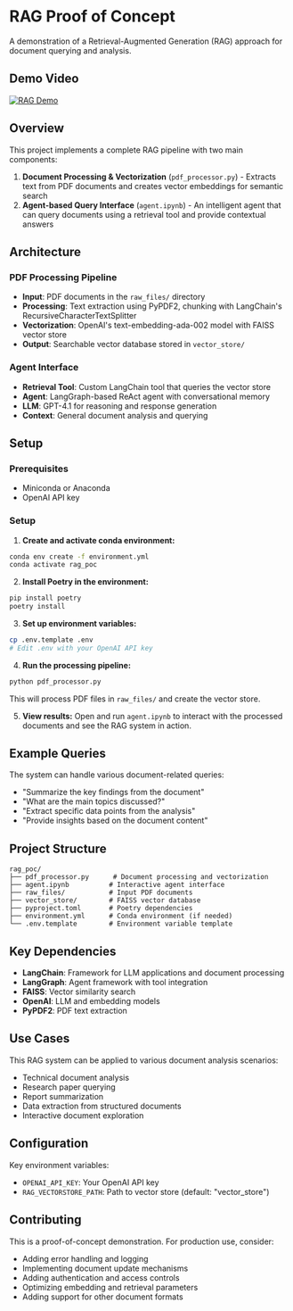 # RAG Proof of Concept

A demonstration of a Retrieval-Augmented Generation (RAG) approach for document querying and analysis.

## Demo Video

[![RAG Demo](https://img.youtube.com/vi/8Stx24uSp3U/0.jpg)](https://youtu.be/8Stx24uSp3U)

## Overview

This project implements a complete RAG pipeline with two main components:

1. **Document Processing & Vectorization** (`pdf_processor.py`) - Extracts text from PDF documents and creates vector embeddings for semantic search
2. **Agent-based Query Interface** (`agent.ipynb`) - An intelligent agent that can query documents using a retrieval tool and provide contextual answers

## Architecture

### PDF Processing Pipeline
- **Input**: PDF documents in the `raw_files/` directory
- **Processing**: Text extraction using PyPDF2, chunking with LangChain's RecursiveCharacterTextSplitter
- **Vectorization**: OpenAI's text-embedding-ada-002 model with FAISS vector store
- **Output**: Searchable vector database stored in `vector_store/`

### Agent Interface
- **Retrieval Tool**: Custom LangChain tool that queries the vector store
- **Agent**: LangGraph-based ReAct agent with conversational memory
- **LLM**: GPT-4.1 for reasoning and response generation
- **Context**: General document analysis and querying

## Setup

### Prerequisites
- Miniconda or Anaconda
- OpenAI API key

### Setup

1. **Create and activate conda environment:**
```bash
conda env create -f environment.yml
conda activate rag_poc
```

2. **Install Poetry in the environment:**
```bash
pip install poetry
poetry install
```

3. **Set up environment variables:**
```bash
cp .env.template .env
# Edit .env with your OpenAI API key
```

4. **Run the processing pipeline:**
```bash
python pdf_processor.py
```

This will process PDF files in `raw_files/` and create the vector store.

5. **View results:**
Open and run `agent.ipynb` to interact with the processed documents and see the RAG system in action.

## Example Queries

The system can handle various document-related queries:

- "Summarize the key findings from the document"
- "What are the main topics discussed?"
- "Extract specific data points from the analysis"
- "Provide insights based on the document content"

## Project Structure

```
rag_poc/
├── pdf_processor.py      # Document processing and vectorization
├── agent.ipynb          # Interactive agent interface
├── raw_files/           # Input PDF documents
├── vector_store/        # FAISS vector database
├── pyproject.toml       # Poetry dependencies
├── environment.yml      # Conda environment (if needed)
└── .env.template        # Environment variable template
```

## Key Dependencies

- **LangChain**: Framework for LLM applications and document processing
- **LangGraph**: Agent framework with tool integration
- **FAISS**: Vector similarity search
- **OpenAI**: LLM and embedding models
- **PyPDF2**: PDF text extraction

## Use Cases

This RAG system can be applied to various document analysis scenarios:

- Technical document analysis
- Research paper querying
- Report summarization
- Data extraction from structured documents
- Interactive document exploration

## Configuration

Key environment variables:
- `OPENAI_API_KEY`: Your OpenAI API key
- `RAG_VECTORSTORE_PATH`: Path to vector store (default: "vector_store")

## Contributing

This is a proof-of-concept demonstration. For production use, consider:
- Adding error handling and logging
- Implementing document update mechanisms
- Adding authentication and access controls
- Optimizing embedding and retrieval parameters
- Adding support for other document formats